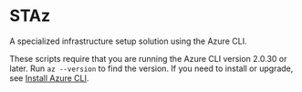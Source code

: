 # STAz

A specialized infrastructure setup solution using the Azure CLI.

These scripts require that you are running the Azure CLI version 2.0.30 or later. Run `az --version` to find the version. If you need to install or upgrade, see [Install Azure CLI](https://docs.microsoft.com/en-us/cli/azure/install-azure-cli).
